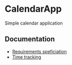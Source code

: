 # CalendarApp
Simple calendar application

## Documentation

- [Requirements speficiation](./dokumentaatio/requirements_specification.md)
- [Time tracking](./dokumentaatio/time_tracking.md)
